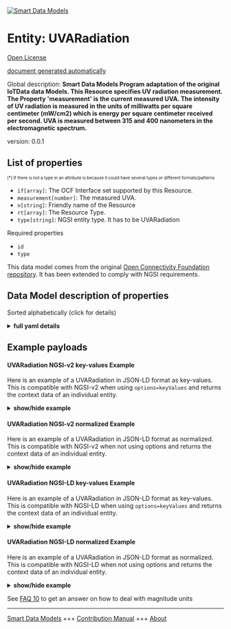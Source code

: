 <!-- 10-Header -->  
[![Smart Data Models](https://smartdatamodels.org/wp-content/uploads/2022/01/SmartDataModels_logo.png "Logo")](https://smartdatamodels.org)  
Entity: UVARadiation  
====================<!-- /10-Header -->  
<!-- 15-License -->  
[Open License](https://github.com/smart-data-models//dataModel.OCF/blob/master/UVARadiation/LICENSE.md)  
[document generated automatically](https://docs.google.com/presentation/d/e/2PACX-1vTs-Ng5dIAwkg91oTTUdt8ua7woBXhPnwavZ0FxgR8BsAI_Ek3C5q97Nd94HS8KhP-r_quD4H0fgyt3/pub?start=false&loop=false&delayms=3000#slide=id.gb715ace035_0_60)  
<!-- /15-License -->  
<!-- 20-Description -->  
Global description: **Smart Data Models Program adaptation of the original IoTData data Models. This Resource specifies UV radiation measurement. The Property 'measurement' is the current measured UVA. The intensity of UV radiation is measured in the units of milliwatts per square centimeter (mW/cm2) which is energy per square centimeter received per second. UVA is measured between 315 and 400 nanometers in the electromagnetic spectrum.**  
version: 0.0.1  
<!-- /20-Description -->  
<!-- 30-PropertiesList -->  

## List of properties  

<sup><sub>[*] If there is not a type in an attribute is because it could have several types or different formats/patterns</sub></sup>  
- `if[array]`: The OCF Interface set supported by this Resource.  - `measurement[number]`: The measured UVA.  - `n[string]`: Friendly name of the Resource  - `rt[array]`: The Resource Type.  - `type[string]`: NGSI entity type. It has to be UVARadiation  <!-- /30-PropertiesList -->  
<!-- 35-RequiredProperties -->  
Required properties  
- `id`  - `type`  <!-- /35-RequiredProperties -->  
<!-- 40-RequiredProperties -->  
This data model comes from the original [Open Connectivity Foundation repository](https://github.com/openconnectivityfoundation/IoTDataModels). It has been extended to comply with NGSI requirements.  
<!-- /40-RequiredProperties -->  
<!-- 50-DataModelHeader -->  
## Data Model description of properties  
Sorted alphabetically (click for details)  
<!-- /50-DataModelHeader -->  
<!-- 60-ModelYaml -->  
<details><summary><strong>full yaml details</strong></summary>    
```yaml  
UVARadiation:    
  description: Smart Data Models Program adaptation of the original IoTData data Models. This Resource specifies UV radiation measurement. The Property 'measurement' is the current measured UVA. The intensity of UV radiation is measured in the units of milliwatts per square centimeter (mW/cm2) which is energy per square centimeter received per second. UVA is measured between 315 and 400 nanometers in the electromagnetic spectrum.    
  properties:    
    if:    
      description: The OCF Interface set supported by this Resource.    
      items:    
        enum:    
          - oic.if.s    
          - oic.if.baseline    
        type: string    
      minItems: 2    
      readOnly: true    
      type: array    
      uniqueItems: true    
      x-ngsi:    
        type: Property    
    measurement:    
      description: The measured UVA.    
      minimum: 0    
      readOnly: true    
      type: number    
      x-ngsi:    
        type: Property    
    n:    
      description: Friendly name of the Resource    
      maxLength: 64    
      readOnly: true    
      type: string    
      x-ngsi:    
        type: Property    
    rt:    
      description: The Resource Type.    
      items:    
        enum:    
          - oic.r.sensor.radiation.uva    
        maxLength: 64    
        type: string    
      minItems: 1    
      readOnly: true    
      type: array    
      uniqueItems: true    
      x-ngsi:    
        type: Property    
    type:    
      description: NGSI entity type. It has to be UVARadiation    
      enum:    
        - UVARadiation    
      type: string    
      x-ngsi:    
        type: Property    
  required:    
    - id    
    - type    
  type: object    
  x-derived-from: https://github.com/OpenInterConnect/IoTDataModels/blob/master/UVARadiationResURI.swagger.json    
  x-disclaimer: 'Redistribution and use in source and binary forms, with or without modification, are permitted  provided that the license conditions are met. Copyleft (c) 2022 Contributors to Smart Data Models Program'    
  x-license-url: https://github.com/smart-data-models/dataModel.OCF/blob/master/UVARadiation/LICENSE.md    
  x-model-schema: https://smart-data-models.github.io/dataModel.IoTDataModels/UVARadiation/schema.json    
  x-model-tags: OCF    
  x-version: 0.0.1    
```  
</details>    
<!-- /60-ModelYaml -->  
<!-- 70-MiddleNotes -->  
<!-- /70-MiddleNotes -->  
<!-- 80-Examples -->  
## Example payloads    
#### UVARadiation NGSI-v2 key-values Example    
Here is an example of a UVARadiation in JSON-LD format as key-values. This is compatible with NGSI-v2 when  using `options=keyValues` and returns the context data of an individual entity.  
<details><summary><strong>show/hide example</strong></summary>    
```json  
{  
  "id": "urn:ngsi-ld:UVARadiation:id:XLXB:19118181",  
  "dateCreated": "1976-06-20T20:20:58Z",  
  "dateModified": "1986-09-17T07:45:30Z",  
  "source": "Out recognize head health him return. Open skill well factor social pay.",  
  "name": "Mouth nation quite bring price administration. Relate end their part rate information. Pattern look recently let member. Perhaps thus perhaps force report value.",  
  "alternateName": "Beat usually once us Mr soon. Cost record take moment particular participant.",  
  "description": "Discussion during phone loss.",  
  "dataProvider": "Education however exist close either hard seem.",  
  "owner": [  
    "urn:ngsi-ld:UVARadiation:items:YRGO:27251925",  
    "urn:ngsi-ld:UVARadiation:items:VOMP:44723721"  
  ],  
  "seeAlso": [  
    "urn:ngsi-ld:UVARadiation:items:JOIY:23173391",  
    "urn:ngsi-ld:UVARadiation:items:OIHP:83028662"  
  ],  
  "location": {  
    "type": "Point",  
    "coordinates": [  
      16.951078,  
      -96.703778  
    ]  
  },  
  "address": {  
    "streetAddress": "Majority man available side. Item ready individual time. Box month cover I than.",  
    "addressLocality": "As produce writer strategy little green need. Only here heart leg.",  
    "addressRegion": "Finally both much on evening along foreign. Product culture term shoulder career. Forget especially body past course executive push. Away chance friend information detail her.",  
    "addressCountry": "Marriage by central sport kitchen politics. Term question run add door.",  
    "postalCode": "Admit science prepare maybe well president season. Determine true high baby according three.",  
    "postOfficeBoxNumber": "Eye gun beat possible service. Thank service law air. Worry specific claim girl machine future."  
  },  
  "areaServed": "Film really information land. Arm decade foreign phone. Avoid least once plan page."  
}  
```  
</details>  
#### UVARadiation NGSI-v2 normalized Example    
Here is an example of a UVARadiation in JSON-LD format as normalized. This is compatible with NGSI-v2 when not using options and returns the context data of an individual entity.  
<details><summary><strong>show/hide example</strong></summary>    
```json  
{  
  "id": {  
    "type": "string",  
    "value": "urn:ngsi-ld:UVARadiation:id:XLXB:19118181"  
  },  
  "dateCreated": {  
    "format": "date-time",  
    "type": "string",  
    "value": "1976-06-20T20:20:58Z"  
  },  
  "dateModified": {  
    "format": "date-time",  
    "type": "string",  
    "value": "1986-09-17T07:45:30Z"  
  },  
  "source": {  
    "type": "string",  
    "value": "Out recognize head health him return. Open skill well factor social pay."  
  },  
  "name": {  
    "type": "string",  
    "value": "Mouth nation quite bring price administration. Relate end their part rate information. Pattern look recently let member. Perhaps thus perhaps force report value."  
  },  
  "alternateName": {  
    "type": "string",  
    "value": "Beat usually once us Mr soon. Cost record take moment particular participant."  
  },  
  "description": {  
    "type": "string",  
    "value": "Discussion during phone loss."  
  },  
  "dataProvider": {  
    "type": "string",  
    "value": "Education however exist close either hard seem."  
  },  
  "owner": {  
    "type": "array",  
    "value": [  
      "urn:ngsi-ld:UVARadiation:items:YRGO:27251925",  
      "urn:ngsi-ld:UVARadiation:items:VOMP:44723721"  
    ]  
  },  
  "seeAlso": {  
    "type": "array",  
    "value": [  
      "urn:ngsi-ld:UVARadiation:items:JOIY:23173391",  
      "urn:ngsi-ld:UVARadiation:items:OIHP:83028662"  
    ]  
  },  
  "location": {  
    "type": "object",  
    "value": {  
      "type": "Point",  
      "coordinates": [  
        16.951078,  
        -96.703778  
      ]  
    }  
  },  
  "address": {  
    "type": "object",  
    "value": {  
      "streetAddress": "Majority man available side. Item ready individual time. Box month cover I than.",  
      "addressLocality": "As produce writer strategy little green need. Only here heart leg.",  
      "addressRegion": "Finally both much on evening along foreign. Product culture term shoulder career. Forget especially body past course executive push. Away chance friend information detail her.",  
      "addressCountry": "Marriage by central sport kitchen politics. Term question run add door.",  
      "postalCode": "Admit science prepare maybe well president season. Determine true high baby according three.",  
      "postOfficeBoxNumber": "Eye gun beat possible service. Thank service law air. Worry specific claim girl machine future."  
    }  
  },  
  "areaServed": {  
    "type": "string",  
    "value": "Film really information land. Arm decade foreign phone. Avoid least once plan page."  
  }  
}  
```  
</details>  
#### UVARadiation NGSI-LD key-values Example    
Here is an example of a UVARadiation in JSON-LD format as key-values. This is compatible with NGSI-LD when  using `options=keyValues` and returns the context data of an individual entity.  
<details><summary><strong>show/hide example</strong></summary>    
```json  
{  
    "id": "urn:ngsi-ld:UVARadiation:id:XLXB:19118181",  
    "dateCreated": "1976-06-20T20:20:58Z",  
    "dateModified": "1986-09-17T07:45:30Z",  
    "source": "Out recognize head health him return. Open skill well factor social pay.",  
    "name": "Mouth nation quite bring price administration. Relate end their part rate information. Pattern look recently let member. Perhaps thus perhaps force report value.",  
    "alternateName": "Beat usually once us Mr soon. Cost record take moment particular participant.",  
    "description": "Discussion during phone loss.",  
    "dataProvider": "Education however exist close either hard seem.",  
    "owner": [  
        "urn:ngsi-ld:UVARadiation:items:YRGO:27251925",  
        "urn:ngsi-ld:UVARadiation:items:VOMP:44723721"  
    ],  
    "seeAlso": [  
        "urn:ngsi-ld:UVARadiation:items:JOIY:23173391",  
        "urn:ngsi-ld:UVARadiation:items:OIHP:83028662"  
    ],  
    "location": {  
        "type": "Point",  
        "coordinates": [  
            16.951078,  
            -96.703778  
        ]  
    },  
    "address": {  
        "streetAddress": "Majority man available side. Item ready individual time. Box month cover I than.",  
        "addressLocality": "As produce writer strategy little green need. Only here heart leg.",  
        "addressRegion": "Finally both much on evening along foreign. Product culture term shoulder career. Forget especially body past course executive push. Away chance friend information detail her.",  
        "addressCountry": "Marriage by central sport kitchen politics. Term question run add door.",  
        "postalCode": "Admit science prepare maybe well president season. Determine true high baby according three.",  
        "postOfficeBoxNumber": "Eye gun beat possible service. Thank service law air. Worry specific claim girl machine future."  
    },  
    "areaServed": "Film really information land. Arm decade foreign phone. Avoid least once plan page.",  
    "@context": [  
        "https://smartdatamodels.org/context.jsonld",  
        "https://raw.githubusercontent.com/smart-data-models/dataModel.OCF/master/context.jsonld"  
    ]  
}  
```  
</details>  
#### UVARadiation NGSI-LD normalized Example    
Here is an example of a UVARadiation in JSON-LD format as normalized. This is compatible with NGSI-LD when not using options and returns the context data of an individual entity.  
<details><summary><strong>show/hide example</strong></summary>    
```json  
{  
    "id": "urn:ngsi-ld:UVARadiation:id:KQAD:81292509",  
    "dateCreated": {  
        "type": "Property",  
        "value": {  
            "@type": "DateTime",  
            "@value": "1992-01-21T04:38:55Z"  
        }  
    },  
    "dateModified": {  
        "type": "Property",  
        "value": {  
            "@type": "DateTime",  
            "@value": "1996-10-01T07:58:59Z"  
        }  
    },  
    "source": {  
        "type": "Property",  
        "value": "Yard generation knowledge data. Onto policy yet bag especially can into. Sea live sea this. Always test carry experience thank thing dream."  
    },  
    "name": {  
        "type": "Property",  
        "value": "Area financial civil Republican lay. Much stage either onto newspaper."  
    },  
    "alternateName": {  
        "type": "Property",  
        "value": "School heavy plant reveal cell. Art cut each evening. Simply could cultural physical low."  
    },  
    "description": {  
        "type": "Property",  
        "value": "Turn buy material discussion. News against participant seven fly. Stand not see."  
    },  
    "dataProvider": {  
        "type": "Property",  
        "value": "Ready else position scene level positive. Drop debate answer above decide key program. Seven stand practice rock down space scientist form."  
    },  
    "owner": {  
        "type": "Property",  
        "value": [  
            "urn:ngsi-ld:UVARadiation:items:XKZW:26791641",  
            "urn:ngsi-ld:UVARadiation:items:GGFG:22456376"  
        ]  
    },  
    "seeAlso": {  
        "type": "Property",  
        "value": [  
            "urn:ngsi-ld:UVARadiation:items:UMFI:73942232"  
        ]  
    },  
    "location": {  
        "type": "Property",  
        "value": {  
            "type": "Point",  
            "coordinates": [  
                87.5524365,  
                -1.506489  
            ]  
        }  
    },  
    "address": {  
        "type": "Property",  
        "value": {  
            "streetAddress": "Dream score human head yet good bit. World agent knowledge them law call peace. Great after art lay.",  
            "addressLocality": "Cold goal support around. Admit first gas teach memory. War sort take indicate return.",  
            "addressRegion": "Recent company usually maybe middle short serve. Television many plan need. Throw paper once lawyer mother interview.",  
            "addressCountry": "Performance foot various bed evening design region. Decision base the. Value father picture ever type common wear.",  
            "postalCode": "Say ground commercial impact about news. Science financial cultural much.",  
            "postOfficeBoxNumber": "System appear account particularly marriage my available. Shoulder ever customer test base account anything."  
        }  
    },  
    "areaServed": {  
        "type": "Property",  
        "value": "Threat effect experience central. Speak least vote information purpose move. Instead necessary hundred couple sell."  
    },  
    "@context": [  
        "https://smartdatamodels.org/context.jsonld",  
        "https://raw.githubusercontent.com/smart-data-models/dataModel.OCF/master/context.jsonld"  
    ]  
}  
```  
</details><!-- /80-Examples -->  
<!-- 90-FooterNotes -->  
<!-- /90-FooterNotes -->  
<!-- 95-Units -->  
See [FAQ 10](https://smartdatamodels.org/index.php/faqs/) to get an answer on how to deal with magnitude units  
<!-- /95-Units -->  
<!-- 97-LastFooter -->  
---  
[Smart Data Models](https://smartdatamodels.org) +++ [Contribution Manual](https://bit.ly/contribution_manual) +++ [About](https://bit.ly/Introduction_SDM)<!-- /97-LastFooter -->  
